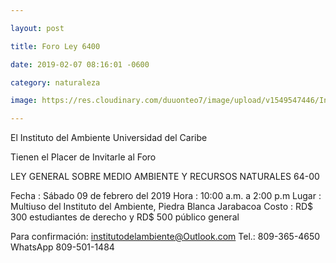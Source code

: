 ```yaml
---

layout: post

title: Foro Ley 6400

date: 2019-02-07 08:16:01 -0600

category: naturaleza

image: https://res.cloudinary.com/duuonteo7/image/upload/v1549547446/Invitacion.jpg

---
```


El Instituto del Ambiente
Universidad del Caribe

Tienen el Placer de Invitarle al Foro 

LEY GENERAL SOBRE MEDIO AMBIENTE Y RECURSOS NATURALES 64-00

Fecha	:      Sábado 09 de febrero del 2019
Hora	:      10:00 a.m. a 2:00 p.m
Lugar	:      Multiuso del Instituto del Ambiente, Piedra Blanca Jarabacoa
Costo   :      RD$   300  estudiantes de derecho y RD$ 500  público general        

Para confirmación:     institutodelambiente@Outlook.com   Tel.: 809-365-4650
WhatsApp 809-501-1484

